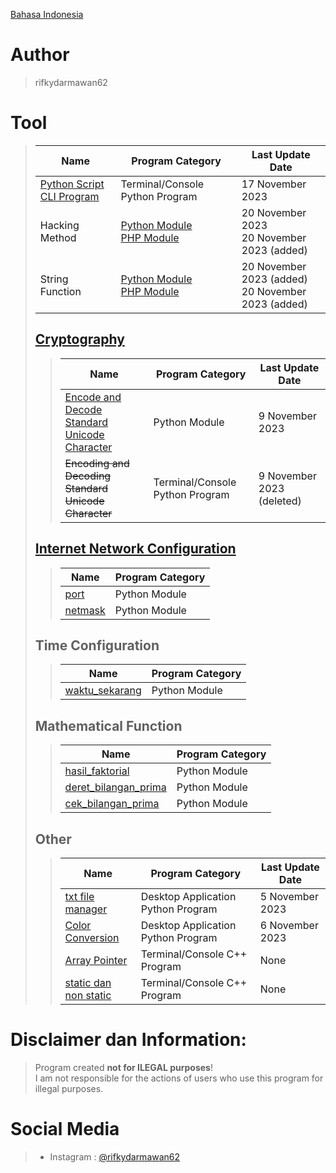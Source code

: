 [Bahasa Indonesia](https://github.com/rifkydarmawan62/program_publik/tree/Publik/Indonesian)

# Author
> rifkydarmawan62

# Tool
> | Name | Program Category | Last Update Date |
> | --- | --- | --- |
> | [Python Script CLI Program](https://github.com/rifkydarmawan62/program_publik/blob/Publik/Python/Modul/__main__.py) | Terminal/Console Python Program | 17 November 2023 |
> | Hacking Method | [Python Module](https://github.com/rifkydarmawan62/program_publik/blob/Publik/Python/Modul/metode_peretasan)<br>[PHP Module](https://github.com/rifkydarmawan62/program_publik/blob/Publik/PHP/Modul/metode_peretasan.php) | 20 November 2023<br>20 November 2023 (added) |
> | String Function | [Python Module](https://github.com/rifkydarmawan62/program_publik/blob/Publik/Python/Modul/fungsi_string)<br>[PHP Module](https://github.com/rifkydarmawan62/program_publik/blob/Publik/PHP/Modul/fungsi_string.php) | 20 November 2023 (added)<br>20 November 2023 (added) |
> ## [Cryptography](https://github.com/rifkydarmawan62/program_publik/tree/Publik/Python/Modul/kriptografi)
>> | Name | Program Category | Last Update Date |
>> | --- | --- | --- |
>> | [Encode and Decode Standard Unicode Character](https://github.com/rifkydarmawan62/program_publik/blob/Publik/Python/Modul/kriptografi/unicode_standar.py) | Python Module | 9 November 2023 |
>> | ~~Encoding and Decoding Standard Unicode Character~~ | Terminal/Console Python Program | 9 November 2023 (deleted) |
> ## [Internet Network Configuration](https://github.com/rifkydarmawan62/program_publik/tree/Publik/Python/Modul/jaringan_internet)
>> | Name | Program Category |
>> | --- | --- |
>> | [port](https://github.com/rifkydarmawan62/program_publik/tree/Publik/Python/Modul/jaringan_internet/port) | Python Module |
>> | [netmask](https://github.com/rifkydarmawan62/program_publik/tree/Publik/Python/Modul/jaringan_internet/netmask) | Python Module |
> ## Time Configuration
>> | Name | Program Category |
>> | --- | --- |
>> | [waktu_sekarang](https://github.com/rifkydarmawan62/program_publik/blob/Publik/Python/Modul/waktu_sekarang/__init__.py) | Python Module |
> ## Mathematical Function
>> | Name | Program Category |
>> | --- | --- |
>> | [hasil_faktorial](https://github.com/rifkydarmawan62/program_publik/blob/Publik/Python/Modul/matematika/__init__.py) | Python Module |
>> | [deret_bilangan_prima](https://github.com/rifkydarmawan62/program_publik/blob/Publik/Python/Modul/matematika/__init__.py) | Python Module |
>> | [cek_bilangan_prima](https://github.com/rifkydarmawan62/program_publik/blob/Publik/Python/Modul/matematika/__init__.py) | Python Module |
> ## Other
>> | Name | Program Category | Last Update Date |
>> | --- | --- | --- |
>> | [txt file manager](https://github.com/rifkydarmawan62/program_publik/tree/Publik/Python/Manager%20File%20txt) | Desktop Application Python Program | 5 November 2023 |
>> | [Color Conversion](https://github.com/rifkydarmawan62/program_publik/tree/Publik/Python/Konversi%20Warna) | Desktop Application Python Program | 6 November 2023 |
>> | [Array Pointer](https://github.com/rifkydarmawan62/program_publik/blob/Publik/C%2B%2B/Dasar-Dasar/Pointer%20Array.cpp) | Terminal/Console C++ Program | None |
>> | [static dan non static](https://github.com/rifkydarmawan62/program_publik/blob/Publik/C%2B%2B/Dasar-Dasar/static%20dan%20non%20static.cpp) | Terminal/Console C++ Program | None |
# Disclaimer dan Information:
> Program created **not for ILEGAL purposes**!  
> I am not responsible for the actions of users who use this program for illegal purposes.
# Social Media
> - Instagram : [@rifkydarmawan62](https://www.instagram.com/rifkydarmawan62/)
